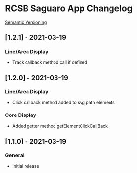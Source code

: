 # RCSB Saguaro App Changelog

[Semantic Versioning](https://semver.org/)

## [1.2.1] - 2021-03-19
### Line/Area Display
- Track callback method call if defined

## [1.2.0] - 2021-03-19
### Line/Area Display
- Click callback method added to svg path elements
### Core Display
- Added getter method getElementClickCallBack

## [1.1.0] - 2021-03-19
### General
- Initial release